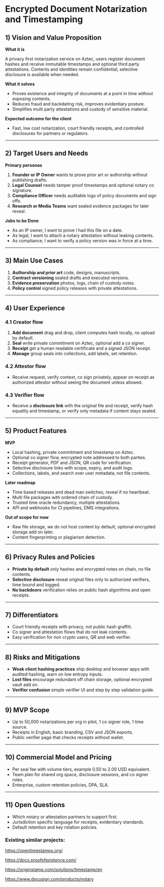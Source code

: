 # Encrypted Document Notarization and Timestamping

## 1) Vision and Value Proposition

**What it is**

A privacy first notarization service on Aztec, users register document hashes and receive immutable timestamps and optional third party attestations. Contents and identities remain confidential, selective disclosure is available when needed.

**What it solves**

- Proves existence and integrity of documents at a point in time without exposing contents.
- Reduces fraud and backdating risk, improves evidentiary posture.
- Simplifies multi party attestations and custody of sensitive material.

**Expected outcome for the client**

- Fast, low cost notarization, court friendly receipts, and controlled disclosures for partners or regulators.

---

## 2) Target Users and Needs

**Primary personas**

1. **Founder or IP Owner** wants to prove prior art or authorship without publishing drafts.
2. **Legal Counsel** needs tamper proof timestamps and optional notary co signature.
3. **Compliance Officer** needs auditable logs of policy documents and sign offs.
4. **Research or Media Teams** want sealed evidence packages for later reveal.

**Jobs to be Done**

- As an IP owner, I want to prove I had this file on a date.
- As legal, I want to attach a notary attestation without leaking contents.
- As compliance, I want to verify a policy version was in force at a time.

---

## 3) Main Use Cases

1. **Authorship and prior art** code, designs, manuscripts.
2. **Contract versioning** sealed drafts and executed versions.
3. **Evidence preservation** photos, logs, chain of custody notes.
4. **Policy control** signed policy releases with private attestations.

---

## 4) User Experience

### 4.1 Creator flow

1. **Add document** drag and drop, client computes hash locally, no upload by default.
2. **Seal** write private commitment on Aztec, optional add a co signer.
3. **Receipt** get a human readable certificate and a signed JSON receipt.
4. **Manage** group seals into collections, add labels, set retention.

### 4.2 Attestor flow

- Receive request, verify context, co sign privately, appear on receipt as authorized attestor without seeing the document unless allowed.

### 4.3 Verifier flow

- Receive a **disclosure link** with the original file and receipt, verify hash equality and timestamp, or verify only metadata if content stays sealed.

---

## 5) Product Features

**MVP**

- Local hashing, private commitment and timestamp on Aztec.
- Optional co signer flow, encrypted note addressed to both parties.
- Receipt generator, PDF and JSON, QR code for verification.
- Selective disclosure links with scope, expiry, and audit logs.
- Collections, labels, and search over user metadata, not file contents.

**Later roadmap**

- Time based releases and dead man switches, reveal if no heartbeat.
- Multi file packages with ordered chain of custody.
- Trusted time oracle redundancy, multiple attestations.
- API and webhooks for CI pipelines, DMS integrations.

**Out of scope for now**

- Raw file storage, we do not host content by default, optional encrypted storage add on later.
- Content fingerprinting or plagiarism detection.

---

## 6) Privacy Rules and Policies

- **Private by default** only hashes and encrypted notes on chain, no file contents.
- **Selective disclosure** reveal original files only to authorized verifiers, time bound and logged.
- **No backdoors** verification relies on public hash algorithms and open receipts.

---

## 7) Differentiators

- Court friendly receipts with privacy, not public hash graffiti.
- Co signer and attestation flows that do not leak contents.
- Easy verification for non crypto users, QR and web verifier.

---

## 8) Risks and Mitigations

- **Weak client hashing practices** ship desktop and browser apps with audited hashing, warn on low entropy inputs.
- **Lost files** encourage redundant off chain storage, optional encrypted vault add on.
- **Verifier confusion** simple verifier UI and step by step validation guide.

---

## 9) MVP Scope

- Up to 50,000 notarizations per org in pilot, 1 co signer role, 1 time source.
- Receipts in English, basic branding, CSV and JSON exports.
- Public verifier page that checks receipts without wallet.

---

## 10) Commercial Model and Pricing

- Per seal fee with volume tiers, example 0.50 to 2.00 USD equivalent.
- Team plan for shared org space, disclosure sessions, and co signer roles.
- Enterprise, custom retention policies, DPA, SLA.

---

## 11) Open Questions

- Which notary or attestation partners to support first.
- Jurisdiction specific language for receipts, evidentiary standards.
- Default retention and key rotation policies.

### **Existing similar projects:**

https://opentimestamps.org/

https://docs.proofofexistence.com/

https://originstamp.com/solutions/timestamp/en

https://www.docusign.com/products/notary